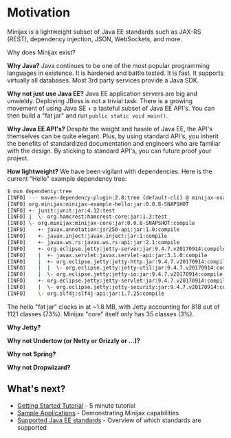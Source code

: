 
Motivation
==========

Minijax is a lightweight subset of Java EE standards such as JAX-RS (REST), dependency injection, JSON, WebSockets, and more.

Why does Minijax exist?

**Why Java?**  Java continues to be one of the most popular programming languages in existence.  It is hardened and battle tested.  It is fast.  It supports virtually all databases.  Most 3rd party services provide a Java SDK.

**Why not just use Java EE?**  Java EE application servers are big and unwieldy.  Deploying JBoss is not a trivial task.  There is a growing movement of using Java SE + a tasteful subset of Java EE API's.  You can then build a "fat jar" and run ```public static void main()```.

**Why Java EE API's?** Despite the weight and hassle of Java EE, the API's themselves can be quite elegant.  Plus, by using standard API's, you inherit the benefits of standardized documentation and engineers who are familiar with the design.  By sticking to standard API's, you can future proof your project.

**How lightweight?** We have been vigilant with dependencies.  Here is the current "Hello" example dependency tree:

```bash
$ mvn dependency:tree
[INFO] --- maven-dependency-plugin:2.8:tree (default-cli) @ minijax-example-hello ---
[INFO] org.minijax:minijax-example-hello:jar:0.0.8-SNAPSHOT
[INFO] +- junit:junit:jar:4.12:test
[INFO] |  \- org.hamcrest:hamcrest-core:jar:1.3:test
[INFO] \- org.minijax:minijax-core:jar:0.0.8-SNAPSHOT:compile
[INFO]    +- javax.annotation:jsr250-api:jar:1.0:compile
[INFO]    +- javax.inject:javax.inject:jar:1:compile
[INFO]    +- javax.ws.rs:javax.ws.rs-api:jar:2.1:compile
[INFO]    +- org.eclipse.jetty:jetty-server:jar:9.4.7.v20170914:compile
[INFO]    |  +- javax.servlet:javax.servlet-api:jar:3.1.0:compile
[INFO]    |  +- org.eclipse.jetty:jetty-http:jar:9.4.7.v20170914:compile
[INFO]    |  |  \- org.eclipse.jetty:jetty-util:jar:9.4.7.v20170914:compile
[INFO]    |  \- org.eclipse.jetty:jetty-io:jar:9.4.7.v20170914:compile
[INFO]    +- org.eclipse.jetty:jetty-servlet:jar:9.4.7.v20170914:compile
[INFO]    |  \- org.eclipse.jetty:jetty-security:jar:9.4.7.v20170914:compile
[INFO]    \- org.slf4j:slf4j-api:jar:1.7.25:compile
```

The hello "fat jar" clocks in at ~1.8 MB, with Jetty accounting for 818 out of 1121 classes (73%).  Minijax "core" itself only has 35 classes (3%).

**Why Jetty?**

**Why not Undertow (or Netty or Grizzly or ...)?**

**Why not Spring?**

**Why not Dropwizard?**

What's next?
------------

* [Getting Started Tutorial](gettingstarted.html) - 5 minute tutorial
* [Sample Applications](minijax-examples/index.html) - Demonstrating Minijax capabilities
* [Supported Java EE standards](javaee.html) - Overview of which standards are supported
